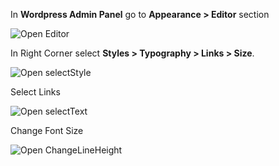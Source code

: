 <!-- ## How to change links global font size -->

In **Wordpress Admin Panel** go to **Appearance > Editor** section

![Open Editor](/img/tutorial/lgfs1OpenEditor.png)

In Right Corner select **Styles > Typography > Links > Size**. 

![Open selectStyle](/img/tutorial/lgfs2selectStyle.png)

Select Links

![Open selectText](/img/tutorial/lgfs3selectlinks.png)

Change Font Size

![Open ChangeLineHeight](/img/tutorial/lgfs4ChangeSize.png)